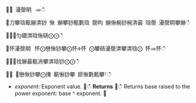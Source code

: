 ਍⌀ 瀀漀眀⠀⤀ഀഀ
਍刀攀琀甀爀渀猀 愀 爀攀猀甀氀琀 漀昀 爀愀椀猀椀渀最 琀漀 瀀漀眀攀爀ഀഀ
਍⨀⨀匀礀渀琀愀砀⨀⨀ഀഀ
਍怀瀀漀眀⠀怀⨀戀愀猀攀⨀怀Ⰰ怀 ⨀攀砀瀀漀渀攀渀琀⨀ 怀⤀怀ഀഀ
਍⨀⨀䄀爀最甀洀攀渀琀猀⨀⨀ഀഀ
਍⨀ ⨀戀愀猀攀⨀㨀 䈀愀猀攀 瘀愀氀甀攀⸀ഀഀ
* *exponent*: Exponent value.਍ഀഀ
**Returns**਍ഀഀ
Returns base raised to the power exponent: base ^ exponent.਍